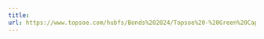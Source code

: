 ```yaml
---
title: 
url: https://www.topsoe.com/hubfs/Bonds%202024/Topsoe%20-%20Green%20Capital%20Securities%20-%20T%26C%20-%20Execution%20version.pdf
---
```


